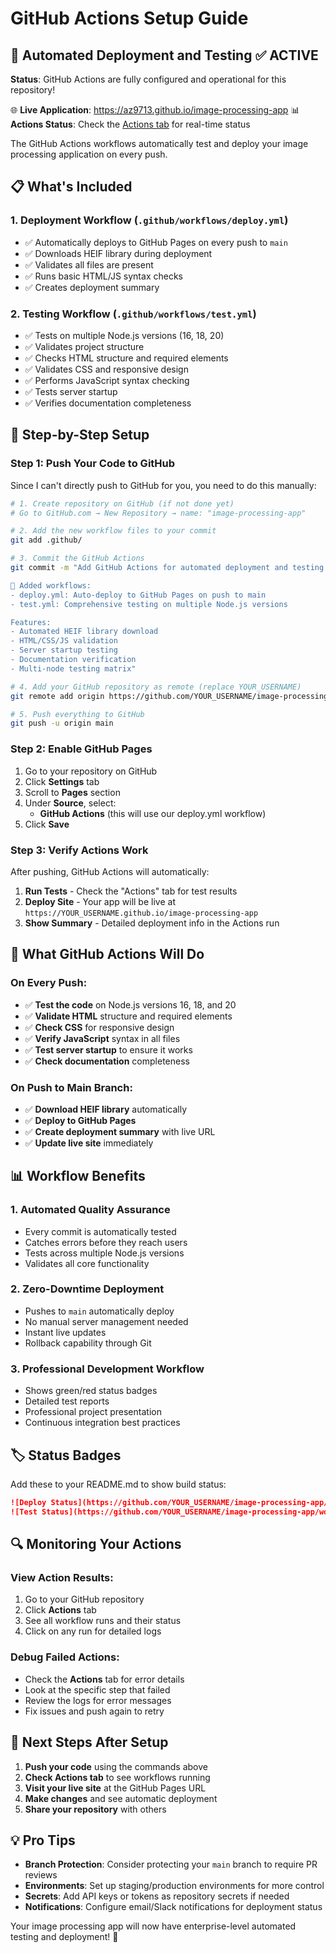 # GitHub Actions Setup Guide

## 🤖 Automated Deployment and Testing ✅ ACTIVE

**Status**: GitHub Actions are fully configured and operational for this repository!

🌐 **Live Application**: https://az9713.github.io/image-processing-app
📊 **Actions Status**: Check the [Actions tab](https://github.com/az9713/image-processing-app/actions) for real-time status

The GitHub Actions workflows automatically test and deploy your image processing application on every push.

## 📋 What's Included

### 1. **Deployment Workflow** (`.github/workflows/deploy.yml`)
- ✅ Automatically deploys to GitHub Pages on every push to `main`
- ✅ Downloads HEIF library during deployment
- ✅ Validates all files are present
- ✅ Runs basic HTML/JS syntax checks
- ✅ Creates deployment summary

### 2. **Testing Workflow** (`.github/workflows/test.yml`)
- ✅ Tests on multiple Node.js versions (16, 18, 20)
- ✅ Validates project structure
- ✅ Checks HTML structure and required elements
- ✅ Validates CSS and responsive design
- ✅ Performs JavaScript syntax checking
- ✅ Tests server startup
- ✅ Verifies documentation completeness

## 🚀 Step-by-Step Setup

### Step 1: Push Your Code to GitHub

Since I can't directly push to GitHub for you, you need to do this manually:

```bash
# 1. Create repository on GitHub (if not done yet)
# Go to GitHub.com → New Repository → name: "image-processing-app"

# 2. Add the new workflow files to your commit
git add .github/

# 3. Commit the GitHub Actions
git commit -m "Add GitHub Actions for automated deployment and testing

🤖 Added workflows:
- deploy.yml: Auto-deploy to GitHub Pages on push to main
- test.yml: Comprehensive testing on multiple Node.js versions

Features:
- Automated HEIF library download
- HTML/CSS/JS validation
- Server startup testing  
- Documentation verification
- Multi-node testing matrix"

# 4. Add your GitHub repository as remote (replace YOUR_USERNAME)
git remote add origin https://github.com/YOUR_USERNAME/image-processing-app.git

# 5. Push everything to GitHub
git push -u origin main
```

### Step 2: Enable GitHub Pages

1. Go to your repository on GitHub
2. Click **Settings** tab
3. Scroll to **Pages** section
4. Under **Source**, select:
   - **GitHub Actions** (this will use our deploy.yml workflow)
5. Click **Save**

### Step 3: Verify Actions Work

After pushing, GitHub Actions will automatically:

1. **Run Tests** - Check the "Actions" tab for test results
2. **Deploy Site** - Your app will be live at `https://YOUR_USERNAME.github.io/image-processing-app`
3. **Show Summary** - Detailed deployment info in the Actions run

## 🔧 What GitHub Actions Will Do

### On Every Push:
- ✅ **Test the code** on Node.js versions 16, 18, and 20
- ✅ **Validate HTML** structure and required elements
- ✅ **Check CSS** for responsive design
- ✅ **Verify JavaScript** syntax in all files
- ✅ **Test server startup** to ensure it works
- ✅ **Check documentation** completeness

### On Push to Main Branch:
- ✅ **Download HEIF library** automatically
- ✅ **Deploy to GitHub Pages** 
- ✅ **Create deployment summary** with live URL
- ✅ **Update live site** immediately

## 📊 Workflow Benefits

### 1. **Automated Quality Assurance**
- Every commit is automatically tested
- Catches errors before they reach users
- Tests across multiple Node.js versions
- Validates all core functionality

### 2. **Zero-Downtime Deployment**
- Pushes to `main` automatically deploy
- No manual server management needed
- Instant live updates
- Rollback capability through Git

### 3. **Professional Development Workflow**
- Shows green/red status badges
- Detailed test reports
- Professional project presentation
- Continuous integration best practices

## 🏷️ Status Badges

Add these to your README.md to show build status:

```markdown
![Deploy Status](https://github.com/YOUR_USERNAME/image-processing-app/workflows/Deploy%20Image%20Processing%20App/badge.svg)
![Test Status](https://github.com/YOUR_USERNAME/image-processing-app/workflows/Test%20Image%20Processing%20App/badge.svg)
```

## 🔍 Monitoring Your Actions

### View Action Results:
1. Go to your GitHub repository
2. Click **Actions** tab
3. See all workflow runs and their status
4. Click on any run for detailed logs

### Debug Failed Actions:
- Check the **Actions** tab for error details
- Look at the specific step that failed
- Review the logs for error messages
- Fix issues and push again to retry

## 🎯 Next Steps After Setup

1. **Push your code** using the commands above
2. **Check Actions tab** to see workflows running
3. **Visit your live site** at the GitHub Pages URL
4. **Make changes** and see automatic deployment
5. **Share your repository** with others

## 💡 Pro Tips

- **Branch Protection**: Consider protecting your `main` branch to require PR reviews
- **Environments**: Set up staging/production environments for more control  
- **Secrets**: Add API keys or tokens as repository secrets if needed
- **Notifications**: Configure email/Slack notifications for deployment status

Your image processing app will now have enterprise-level automated testing and deployment! 🚀